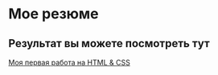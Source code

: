 # Мое резюме

## Результат вы можете посмотреть тут

[Моя первая работа на HTML & CSS](https://rav0426.github.io/resume/resume.html)
